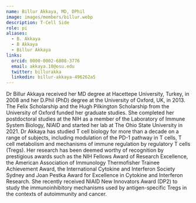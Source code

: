 ```yaml
---
name: Billur Akkaya, MD, DPhil
image: images/members/billur.webp
description: T-Cell Side
role: pi
aliases:
  - B. Akkaya
  - B Akkaya
  - Billur Akkaya
links:
  orcid: 0000-0002-6808-3776
  email: akkaya.10@osu.edu
  twitter: billurakka
  linkedin: billur-akkaya-496262a5
---
```


Dr Billur Akkaya received her MD degree at Hacettepe University, Turkey, in 2008 and her D.Phil (PhD) degree at the University of Oxford, UK, in 2013. The Felix Scholarship and the Hugh Pilkington Scholarship from the University of Oxford funded her graduate studies. She completed her postdoctoral studies at the NIH as a member of the Laboratory of Immune System Biology, NIAID and started her lab at The Ohio State University in 2021. Dr Akkaya has studied T cell biology for more than a decade on a range of subjects, including modulation of the PD-1 pathway in T cells, T cell metabolism and mechanisms of immune regulation by regulatory T cells (Tregs). Her research has been deemed worthy of recognition by prestigious awards such as the NIH Fellows Award of Research Excellence, the American Association of Immunology Thermofisher Trainee Achievement Award, the International Cytokine and Interferon Society Sydney and Joan Pestka Award for Excellence in Cytokine and Interferon Research. She recently received NIAID New Innovators Award (DP2) to study the immunoinhibitory mechanisms used by antigen-specific Tregs in the contexts of autoimmunity and cancer.
